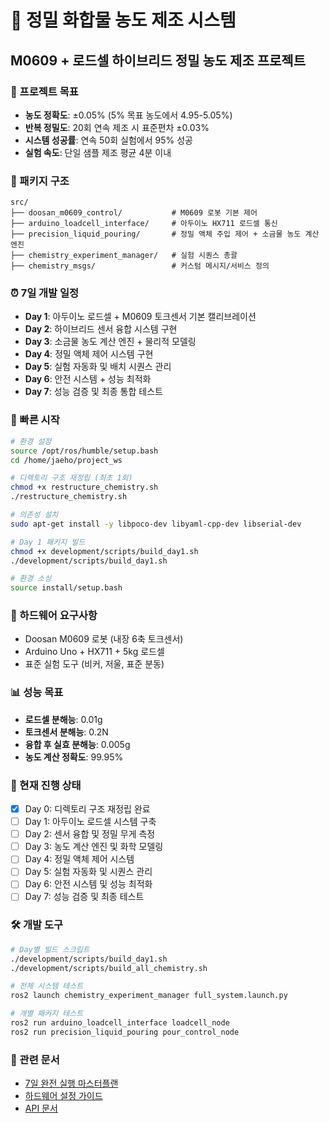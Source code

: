 # 🧪 정밀 화합물 농도 제조 시스템
## M0609 + 로드셀 하이브리드 정밀 농도 제조 프로젝트

### 🎯 프로젝트 목표
- **농도 정확도**: ±0.05% (5% 목표 농도에서 4.95-5.05%)
- **반복 정밀도**: 20회 연속 제조 시 표준편차 ±0.03%
- **시스템 성공률**: 연속 50회 실험에서 95% 성공
- **실험 속도**: 단일 샘플 제조 평균 4분 이내

### 📂 패키지 구조
```
src/
├── doosan_m0609_control/           # M0609 로봇 기본 제어
├── arduino_loadcell_interface/     # 아두이노 HX711 로드셀 통신
├── precision_liquid_pouring/       # 정밀 액체 주입 제어 + 소금물 농도 계산 엔진
├── chemistry_experiment_manager/   # 실험 시퀀스 총괄
├── chemistry_msgs/                 # 커스텀 메시지/서비스 정의

```

### ⏰ 7일 개발 일정
- **Day 1**: 아두이노 로드셀 + M0609 토크센서 기본 캘리브레이션
- **Day 2**: 하이브리드 센서 융합 시스템 구현
- **Day 3**: 소금물 농도 계산 엔진 + 물리적 모델링
- **Day 4**: 정밀 액체 제어 시스템 구현
- **Day 5**: 실험 자동화 및 배치 시퀀스 관리
- **Day 6**: 안전 시스템 + 성능 최적화
- **Day 7**: 성능 검증 및 최종 통합 테스트

### 🚀 빠른 시작
```bash
# 환경 설정
source /opt/ros/humble/setup.bash
cd /home/jaeho/project_ws

# 디렉토리 구조 재정립 (최초 1회)
chmod +x restructure_chemistry.sh
./restructure_chemistry.sh

# 의존성 설치
sudo apt-get install -y libpoco-dev libyaml-cpp-dev libserial-dev

# Day 1 패키지 빌드
chmod +x development/scripts/build_day1.sh
./development/scripts/build_day1.sh

# 환경 소싱
source install/setup.bash
```

### 🔧 하드웨어 요구사항
- Doosan M0609 로봇 (내장 6축 토크센서)
- Arduino Uno + HX711 + 5kg 로드셀
- 표준 실험 도구 (비커, 저울, 표준 분동)

### 📊 성능 목표
- **로드셀 분해능**: 0.01g
- **토크센서 분해능**: 0.2N  
- **융합 후 실효 분해능**: 0.005g
- **농도 계산 정확도**: 99.95%

### 📅 현재 진행 상태
- [x] Day 0: 디렉토리 구조 재정립 완료
- [ ] Day 1: 아두이노 로드셀 시스템 구축
- [ ] Day 2: 센서 융합 및 정밀 무게 측정
- [ ] Day 3: 농도 계산 엔진 및 화학 모델링
- [ ] Day 4: 정밀 액체 제어 시스템
- [ ] Day 5: 실험 자동화 및 시퀀스 관리
- [ ] Day 6: 안전 시스템 및 성능 최적화
- [ ] Day 7: 성능 검증 및 최종 테스트

### 🛠️ 개발 도구
```bash
# Day별 빌드 스크립트
./development/scripts/build_day1.sh
./development/scripts/build_all_chemistry.sh

# 전체 시스템 테스트
ros2 launch chemistry_experiment_manager full_system.launch.py

# 개별 패키지 테스트
ros2 run arduino_loadcell_interface loadcell_node
ros2 run precision_liquid_pouring pour_control_node
```

### 🔗 관련 문서
- [7일 완전 실행 마스터플랜](7DAY_MASTERPLAN.md)
- [하드웨어 설정 가이드](docs/HARDWARE_SETUP.md)
- [API 문서](docs/API_REFERENCE.md)
